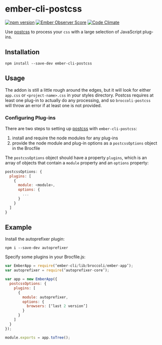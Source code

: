 # ember-cli-postcss

[![npm version](https://badge.fury.io/js/ember-cli-postcss.svg)](http://badge.fury.io/js/ember-cli-postcss) [![Ember Observer Score](http://emberobserver.com/badges/ember-cli-postcss.svg)](http://emberobserver.com/addons/ember-cli-postcss) [![Code Climate](https://codeclimate.com/github/jeffjewiss/ember-cli-postcss/badges/gpa.svg)](https://codeclimate.com/github/jeffjewiss/ember-cli-postcss)

Use [postcss](https://github.com/postcss/postcss) to process your `css` with a large selection of JavaScript plug-ins.

## Installation

```shell
npm install --save-dev ember-cli-postcss
```

## Usage

The addon is still a little rough around the edges, but it will look for either `app.css` or `<project-name>.css` in your styles directory. Postcss requires at least one plug-in to actually do any processing, and so `broccoli-postcss` will throw an error if at least one is not provided.

### Configuring Plug-ins

There are two steps to setting up [postcss](https://github.com/postcss/postcss) with `ember-cli-postcss`:

1. install and require the node modules for any plug-ins
2. provide the node module and plug-in options as a `postcssOptions` object in the Brocfile

The `postcssOptions` object should have a property `plugins`, which is an array of objects that contain a `module` property and an `options` property:

```javascript
postcssOptions: {
  plugins: [
    {
      module: <module>,
      options: {
        ...
      }
    }
  ]
}
```

## Example

Install the autoprefixer plugin:

```shell
npm i --save-dev autoprefixer
```

Specify some plugins in your Brocfile.js:

```javascript
var EmberApp = require(‘ember-cli/lib/broccoli/ember-app’);
var autoprefixer = require(‘autoprefixer-core’);

var app = new EmberApp({
  postcssOptions: {
    plugins: [
      {
        module: autoprefixer,
        options: {
          browsers: [‘last 2 version’]
        }
      }
    ]
  }
});

module.exports = app.toTree();
```
